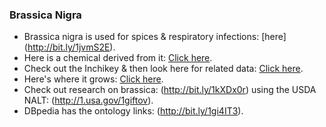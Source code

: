 ### Brassica Nigra

- Brassica nigra is used for spices & respiratory infections: [here] (http://bit.ly/1jvmS2E).
- Here is a chemical derived from it: [Click here](http://bit.ly/Q7d4n0).
- Check out the Inchikey & then look here for related data: [Click here](http://bit.ly/1jmleET).
- Here's where it grows: [Click here](http://bit.ly/1hUuBpT).
- Check out research on brassica: (http://bit.ly/1kXDx0r) using the USDA NALT: (http://1.usa.gov/1giftov).
- DBpedia has the ontology links: (http://bit.ly/1gi4IT3).
